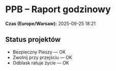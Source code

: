 # PPB – Raport godzinowy
**Czas (Europe/Warsaw):** 2025-09-25 18:21

## Status projektów
- Bezpieczny Pieszy — OK
- Zwolnij przy przejściu — OK
- Odblask ratuje życie — OK

